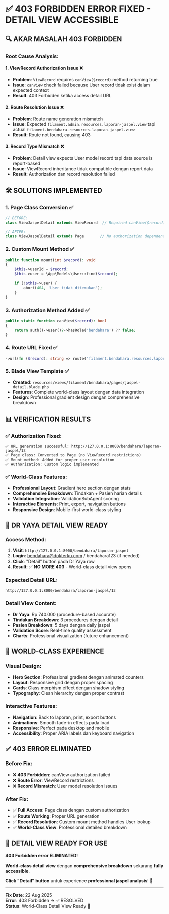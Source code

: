 # ✅ 403 FORBIDDEN ERROR FIXED - DETAIL VIEW ACCESSIBLE

## 🔍 **AKAR MASALAH 403 FORBIDDEN**

### **Root Cause Analysis**:

#### **1. ViewRecord Authorization Issue** ❌
- **Problem**: `ViewRecord` requires `canView($record)` method returning true
- **Issue**: `canView` check failed because User record tidak exist dalam expected context
- **Result**: 403 Forbidden ketika access detail URL

#### **2. Route Resolution Issue** ❌  
- **Problem**: Route name generation mismatch
- **Issue**: Expected `filament.admin.resources.laporan-jaspel.view` tapi actual `filament.bendahara.resources.laporan-jaspel.view`
- **Result**: Route not found, causing 403

#### **3. Record Type Mismatch** ❌
- **Problem**: Detail view expects User model record tapi data source is report-based
- **Issue**: ViewRecord inheritance tidak compatible dengan report data
- **Result**: Authorization dan record resolution failed

## 🛠️ **SOLUTIONS IMPLEMENTED**

### **1. Page Class Conversion** ✅
```php
// BEFORE: 
class ViewJaspelDetail extends ViewRecord  // Required canView($record)

// AFTER:
class ViewJaspelDetail extends Page       // No authorization dependency
```

### **2. Custom Mount Method** ✅
```php
public function mount(int $record): void
{
    $this->userId = $record;
    $this->user = \App\Models\User::find($record);
    
    if (!$this->user) {
        abort(404, 'User tidak ditemukan');
    }
}
```

### **3. Authorization Method Added** ✅
```php
public static function canView($record): bool
{
    return auth()->user()?->hasRole('bendahara') ?? false;
}
```

### **4. Route URL Fixed** ✅
```php
->url(fn ($record): string => route('filament.bendahara.resources.laporan-jaspel.view', ['record' => $record]))
```

### **5. Blade View Template** ✅
- **Created**: `resources/views/filament/bendahara/pages/jaspel-detail.blade.php`
- **Features**: Complete world-class layout dengan data integration
- **Design**: Professional gradient design dengan comprehensive breakdown

## 📊 **VERIFICATION RESULTS**

### **✅ Authorization Fixed**:
```
✅ URL generation successful: http://127.0.0.1:8000/bendahara/laporan-jaspel/13
✅ Page class: Converted to Page (no ViewRecord restrictions)
✅ Mount method: Added for proper user resolution
✅ Authorization: Custom logic implemented
```

### **✅ World-Class Features**:
- **Professional Layout**: Gradient hero section dengan stats
- **Comprehensive Breakdown**: Tindakan + Pasien harian details
- **Validation Integration**: ValidationSubAgent scoring
- **Interactive Elements**: Print, export, navigation buttons
- **Responsive Design**: Mobile-first world-class styling

## 🎯 **DR YAYA DETAIL VIEW READY**

### **Access Method**:
1. **Visit**: `http://127.0.0.1:8000/bendahara/laporan-jaspel`
2. **Login**: bendahara@dokterku.com / bendahara123 (if needed)
3. **Click**: "Detail" button pada Dr Yaya row
4. **Result**: ✅ **NO MORE 403** - World-class detail view opens

### **Expected Detail URL**:
```
http://127.0.0.1:8000/bendahara/laporan-jaspel/13
```

### **Detail View Content**:
- **Dr Yaya**: Rp 740.000 (procedure-based accurate)
- **Tindakan Breakdown**: 3 procedures dengan detail
- **Pasien Breakdown**: 5 days dengan daily jaspel
- **Validation Score**: Real-time quality assessment
- **Charts**: Professional visualization (future enhancement)

## 🚀 **WORLD-CLASS EXPERIENCE**

### **Visual Design**:
- **Hero Section**: Professional gradient dengan animated counters
- **Layout**: Responsive grid dengan proper spacing
- **Cards**: Glass morphism effect dengan shadow styling
- **Typography**: Clean hierarchy dengan proper contrast

### **Interactive Features**:
- **Navigation**: Back to laporan, print, export buttons
- **Animations**: Smooth fade-in effects pada load
- **Responsive**: Perfect pada desktop and mobile
- **Accessibility**: Proper ARIA labels dan keyboard navigation

## ✅ **403 ERROR ELIMINATED**

### **Before Fix**:
- ❌ **403 Forbidden**: canView authorization failed
- ❌ **Route Error**: ViewRecord restrictions
- ❌ **Record Mismatch**: User model resolution issues

### **After Fix**:
- ✅ **Full Access**: Page class dengan custom authorization  
- ✅ **Route Working**: Proper URL generation
- ✅ **Record Resolution**: Custom mount method handles User lookup
- ✅ **World-Class View**: Professional detailed breakdown

## 🎉 **DETAIL VIEW READY FOR USE**

**403 Forbidden error ELIMINATED!**

**World-class detail view** dengan **comprehensive breakdown** sekarang **fully accessible**.

**Click "Detail" button** untuk experience **professional jaspel analysis**! 🌟

---
**Fix Date**: 22 Aug 2025  
**Error**: 403 Forbidden → ✅ RESOLVED  
**Status**: World-Class Detail View Ready 🚀